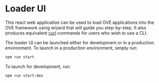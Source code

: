 # Loader UI

This react web application can be used to load OVE applications into the OVE framework using wizard that will guide you step-by-step. It also produces equivalent [curl](https://curl.haxx.se/docs/manpage.html) commands for users who wish to use a CLI.

The loader UI can be launched either for development or in a production environment. To launch in a production environment, simply run:

```sh
npm run start
```

To launch for development, run:

```sh
npm run start:dev
```
